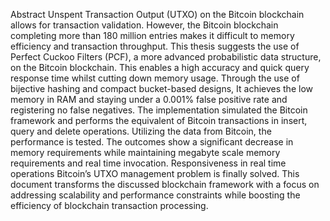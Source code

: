 Abstract
Unspent Transaction Output (UTXO) on the Bitcoin blockchain allows for transaction
validation. However, the Bitcoin blockchain completing more than 180 million entries
makes it difficult to memory efficiency and transaction throughput. This thesis suggests
the use of Perfect Cuckoo Filters (PCF), a more advanced probabilistic data structure,
on the Bitcoin blockchain. This enables a high accuracy and quick query response time
whilst cutting down memory usage. Through the use of bijective hashing and compact
bucket-based designs, It achieves the low memory in RAM and staying under a 0.001%
false positive rate and registering no false negatives. The implementation simulated
the Bitcoin framework and performs the equivalent of Bitcoin transactions in insert,
query and delete operations. Utilizing the data from Bitcoin, the performance is tested.
The outcomes show a significant decrease in memory requirements while maintaining
megabyte scale memory requirements and real time invocation. Responsiveness in real
time operations Bitcoin’s UTXO management problem is finally solved. This document
transforms the discussed blockchain framework with a focus on addressing scalability
and performance constraints while boosting the efficiency of blockchain transaction
processing.
